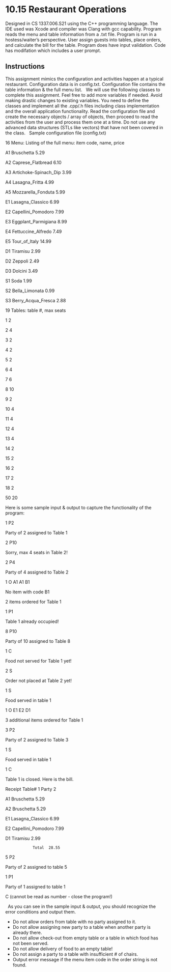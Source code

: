 # 10.15 Restaurant Operations  

Designed in CS 1337.006.S21 using the C++ programming language. The IDE used was Xcode and compiler was Clang with gcc capability. Program reads the menu and table information from a .txt file. Program is run in a hostess/waiter’s perspective. User assign guests into tables, place orders, and calculate the bill for the table. Program does have input validation. Code has modifation which includes a user prompt.  


## Instructions
This assignment mimics the configuration and activities happen at a typical restaurant. Configuration data is in config.txt. Configuration file contains the table information & the full menu list.   We will use the following classes to complete this assignment. Feel free to add more variables if needed. Avoid making drastic changes to existing variables. You need to define the classes and implement all the .cpp/.h files including class implementation and the overall application functionality.
Read the configuration file and create the necessary objects / array of objects, then proceed to read the activities from the user and process them one at a time. Do not use any advanced data structures (STLs like vectors) that have not been covered in the class.   Sample configuration file (config.txt)

16 Menu: Listing of the full menu: item code, name, price 

A1 Bruschetta 5.29

A2 Caprese_Flatbread 6.10

A3 Artichoke-Spinach_Dip 3.99

A4 Lasagna_Fritta 4.99

A5 Mozzarella_Fonduta 5.99

E1 Lasagna_Classico 6.99

E2 Capellini_Pomodoro 7.99

E3 Eggplant_Parmigiana 8.99

E4 Fettuccine_Alfredo 7.49

E5 Tour_of_Italy 14.99

D1 Tiramisu 2.99

D2 Zeppoli 2.49

D3 Dolcini 3.49

S1 Soda 1.99

S2 Bella_Limonata 0.99

S3 Berry_Acqua_Fresca 2.88


19 Tables:  table #, max seats

1 2

2 4 

3 2 

4 2 

5 2 

6 4 

7 6 

8 10 

9 2 

10 4 

11 4 

12 4 

13 4 

14 2 

15 2 

16 2 

17 2 

18 2

50 20

Here is some sample input & output to capture the functionality of the program:

1 P2

Party of 2 assigned to Table 1

2 P10

Sorry, max 4 seats in Table 2!

2 P4

Party of 4 assigned to Table 2

1 O A1 A1 B1

No item with code B1

2 items ordered for Table 1

1 P1

Table 1 already occupied!

8 P10

Party of 10 assigned to Table 8

1 C

Food not served for Table 1 yet!

2 S

Order not placed at Table 2 yet!

1 S

Food served in table 1

1 O E1 E2 D1

3 additional items ordered for Table 1

3 P2

Party of 2 assigned to Table 3

1 S

Food served in table 1

1 C

Table 1 is closed. Here is the bill.

Receipt Table# 1 Party 2

A1         Bruschetta   5.29

A2         Bruschetta   5.29

E1   Lasagna_Classico   6.99

E2 Capellini_Pomodoro   7.99

D1           Tiramisu   2.99

                Total  28.55

5 P2

Party of 2 assigned to table 5

1 P1

Party of 1 assigned to table 1

C    (cannot be read as number - close the program!)

 
As you can see in the sample input & output, you should recognize the error conditions and output them.
* Do not allow orders from table with no party assigned to it.
* Do not allow assigning new party to a table when another party is already there.
* Do not allow check-out from empty table or a table in which food has not been served.
* Do not allow delivery of food to an empty table!
* Do not assign a party to a table with insufficient # of chairs.
* Output error message if the menu item code in the order string is not found.
